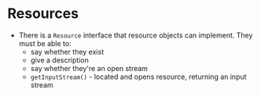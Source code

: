 # Resources

* There is a `Resource` interface that resource objects can implement. They must be able to:
  - say whether they exist
  - give a description
  - say whether they're an open stream
  - `getInputStream()` - located and opens resource, returning an input stream


